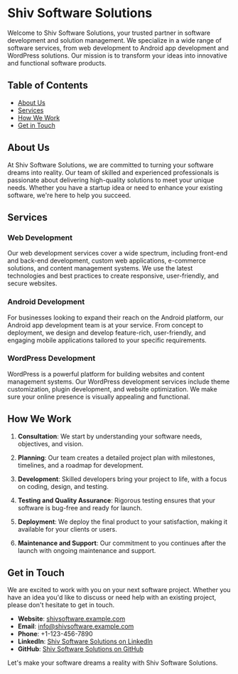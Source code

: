 # Shiv Software Solutions

Welcome to Shiv Software Solutions, your trusted partner in software development and solution management. We specialize in a wide range of software services, from web development to Android app development and WordPress solutions. Our mission is to transform your ideas into innovative and functional software products. 

## Table of Contents

- [About Us](#about-us)
- [Services](#services)
- [How We Work](#how-we-work)
- [Get in Touch](#get-in-touch)

## About Us

At Shiv Software Solutions, we are committed to turning your software dreams into reality. Our team of skilled and experienced professionals is passionate about delivering high-quality solutions to meet your unique needs. Whether you have a startup idea or need to enhance your existing software, we're here to help you succeed.

## Services

### Web Development

Our web development services cover a wide spectrum, including front-end and back-end development, custom web applications, e-commerce solutions, and content management systems. We use the latest technologies and best practices to create responsive, user-friendly, and secure websites.

### Android Development

For businesses looking to expand their reach on the Android platform, our Android app development team is at your service. From concept to deployment, we design and develop feature-rich, user-friendly, and engaging mobile applications tailored to your specific requirements.

### WordPress Development

WordPress is a powerful platform for building websites and content management systems. Our WordPress development services include theme customization, plugin development, and website optimization. We make sure your online presence is visually appealing and functional.

## How We Work

1. **Consultation**: We start by understanding your software needs, objectives, and vision.

2. **Planning**: Our team creates a detailed project plan with milestones, timelines, and a roadmap for development.

3. **Development**: Skilled developers bring your project to life, with a focus on coding, design, and testing.

4. **Testing and Quality Assurance**: Rigorous testing ensures that your software is bug-free and ready for launch.

5. **Deployment**: We deploy the final product to your satisfaction, making it available for your clients or users.

6. **Maintenance and Support**: Our commitment to you continues after the launch with ongoing maintenance and support.

## Get in Touch

We are excited to work with you on your next software project. Whether you have an idea you'd like to discuss or need help with an existing project, please don't hesitate to get in touch.

- **Website**: [shivsoftware.example.com](https://shivsoftware.example.com)
- **Email**: info@shivsoftware.example.com
- **Phone**: +1-123-456-7890
- **LinkedIn**: [Shiv Software Solutions on LinkedIn](https://www.linkedin.com/company/shivsoftware)
- **GitHub**: [Shiv Software Solutions on GitHub](https://github.com/shivsoftware)

Let's make your software dreams a reality with Shiv Software Solutions.
